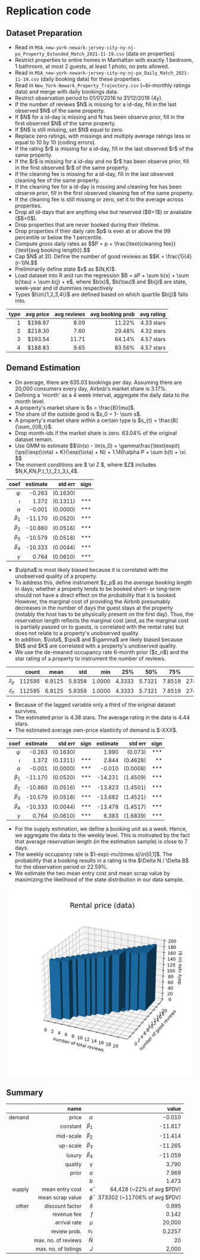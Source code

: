 # Replication code

## Dataset Preparation

<ul>
  <li>Read in <code>MSA_new-york-newark-jersey-city-ny-nj-pa_Property_Extended_Match_2021-11-19.csv</code> (data on properties) </li>
  <li>Restrict properties to entire homes in Manhattan with exactly 1 bedroom, 1 bathroom, at most 2 guests, at least 1 photo, no pets allowed.</li>
  <li>Read in <code>MSA_new-york-newark-jersey-city-ny-nj-pa_Daily_Match_2021-11-19.csv</code> (daily booking data) for these properties. </li>
  <li>Read in <code>New_York-Newark_Property_Trajectory.csv</code> (~bi-monthly ratings data) and merge with daily bookings data. </li>
  <li>Restrict observation period to 01/01/2016 to 31/12/2019 (4y).</li>
  <li>If the number of reviews $N$ is missing for a id-day, fill in the last observed $N$ of the same property.</li>
  <li>If $N$ for a id-day is missing and N has been observe prior, fill in the first observed $N$ of the same property.</li>
  <li>If $N$ is still missing, set $N$ equal to zero.</li>
  <li>Replace zero ratings, with missings and multiply average ratings less or equal to 10 by 10 (coding errors).</li>
  <li>If the rating $r$ is missing for a id-day, fill in the last observed $r$ of the same property.</li>
  <li>If the $r$ is missing for a id-day and no $r$ has been observe prior, fill in the first observed $r$ of the same property.</li>
  <li>If the cleaning fee is missing for a id-day, fill in the last observed cleaning fee of the same property.</li>
  <li>If the cleaning fee for a id-day is missing and cleaning fee has been observe prior, fill in the first observed cleaning fee of the same property.</li>
  <li>If the cleaning fee is still missing or zero, set it to the average across properties.</li>
  <li>Drop all id-days that are anything else but reserved ($B=1$) or available ($B=0$).</li> 
  <li>Drop properties that are never booked during their lifetime.</li>
  <li>Drop properties if their daily rate $p$ is ever at or above the 99 percentile or below the 1 percentile.</li>
  <li>Compute <i>gross</i> daily rates as $$P = p + \frac{\text{cleaning fee}}{\text{avg booking length}}.$$</li>
  <li>Cap $N$ at 20. Define the number of good reviews as $$K = \frac{1}{4}(r-1)N.$$</li>
  <li>Preliminarily define state $x$ as $(N,K)$.</li>
  <li>Load dataset into R and run the regression $B = aP + \sum b(x) + \sum b(\tau) + \sum b(j) + e$, where $b(x)$, $b(\tau)$ and $b(j)$ are state, week-year and id dummies respectively </li>
  <li> Types $t\in\{1,2,3,4\}$ are defined based on which quartile $b(j)$ falls into. </li>
</ul>

| type | avg price | avg reviews | avg booking prob | avg rating |
| ---: | ---: | ---------: | ------: | ------: |
| 1 | \$198.97 | 8.09 | 11.22% | 4.33 stars |
| 2 | \$218.30 | 7.60 | 29.48% | 4.32 stars |
| 3 | \$193.54 | 11.71 | 64.14% | 4.57 stars |
| 4 | \$188.83 | 9.65 | 83.56% | 4.57 stars |

## Demand Estimation

<ul>
  <li> On average, there are 635.03 bookings per day. Assuming there are 20,000 consumers every day, Airbnb's market share is 3.17%.  </li>
  <li> Defining a 'month' as a 4 week interval, aggregate the daily data to the month level. </li>
  <li> A property's market share is $s = \frac{B}{mu}$. </li>
  <li> The share of the outside good is $s_0 = 1- \sum s$. </li>
  <li> A property's market share <i>within</i> a certain type is $s_{t} = \frac{B}{\sum_{t}B_t}$. </li>
  <li> Drop month-ids if the market share is zero. 63.04% of the original dataset remain. </li>
  <li> Use GMM to estimate $$\ln(s) - \ln(s_0) = \gamma\frac{\text{expit}(\psi)\exp(\iota) + K}{\exp(\iota) + N} + 1.146\alpha P + \sum b(t) + \xi. $$ </li>
  <li> The moment conditions are $ \xi Z $, where $Z$ includes $N,K,KN,P,t_1,t_2,t_3,t_4$. </li>
</ul>

| coef | estimate | std err | sign |
| ---: | ---: | ---------: | ------: |
| $\psi$ | -0.263 | (0.1630) |  |
| $\iota$ | 1.372 | (0.1311) | *** |
| $\alpha$ | -0.001 | (0.0000) | *** |
| $\beta_1$ | -11.170 | (0.0520) | *** |
| $\beta_2$ | -10.860 | (0.0516) | *** |
| $\beta_3$ | -10.579 | (0.0518) | *** |
| $\beta_4$ | -10.333 | (0.0044) | *** |
| $\gamma$ | 0.764 | (0.0610) | *** |

<ul>
  <li> $\alpha$ is most likely biased because it is correlated with the unobserved quality of a property. </li>
  <li> To address this, define instrument $z_p$ as the <i>average booking length</i> in days; whether a property tends to be booked short- or long-term should not have a direct effect on the <i>probability</i> that it is booked. However, the marginal cost of providing the Airbnb presumably decreases in the number of days the guest stays at the property (notably the host has to be physically present on the first day). Thus, the reservation length reflects the marginal cost (and, as the marginal cost is partially passed on to guests, is correlated with the rental rate) but does not relate to a property's unobserved quality. </li>
  <li> In addition, $\iota$, $\psi$ and $\gamma$ are likely biased because $N$ and $K$ are correlated with a property's unobserved quality. </li>
  <li> We use the de-meaned occupancy rate 6-month prior ($z_n$) and the star rating of a property to instrument the number of reviews. </li>
</ul>

| | count | mean | std | min | 25% | 50% | 75% | max |
| ---: | ---: | ---: | ---: | ---: | ---: | ---: | ---: | ---: |
| $z_p$ | 112595 | 6.9125 |5.9358 | 1.0000 | 4.3333 | 5.7321 |7.8519 | 274.0000 |
| $z_n$ | 112595 | 6.9125 |5.9358 | 1.0000 | 4.3333 | 5.7321 |7.8519 | 274.0000 |
<ul>
  <li> Because of the lagged variable only a third of the original dataset survives. </li>
  <li> The estimated prior is 4.38 stars. The average rating in the data is 4.44 stars. </li>
  <li> The estimated average own-price elasticity of demand is $-XXX$. </li>
</ul>

| coef | estimate | std err | sign | estimate | std err | sign |
| ---: | ---: | ---------: | ------: | ---: | ---: | ---------: |
| $\psi$ | -0.263 | (0.1630) |  | 1.990 | (0.073) | *** | 1.688 | (0.8037) | * |
| $\iota$ | 1.372 | (0.1311) | *** | 2.844 | (0.4628) | ** | 2.245 | (1.5429) | ** |
| $\alpha$ | -0.001 | (0.0000) | *** | -0.010 | (0.0008) | *** | -0.011 | (0.0029) | *** |
| $\beta_1$ | -11.170 | (0.0520) | *** | -14.231 | (1.4509) | *** | -11.817 | (3.4903) | *** |
| $\beta_2$ | -10.860 | (0.0516) | *** | -13.823 | (1.4501) | *** | -11.414 | (3.4948) | *** |
| $\beta_3$ | -10.579 | (0.0518) | *** | -13.682 | (1.4521) | *** | -11.265 | (3.4870) | *** |
| $\beta_4$ | -10.333 | (0.0044) | *** | -13.478 | (1.4517) | *** | -11.059 | (3.4892) | *** |
| $\gamma$ | 0.764 | (0.0610) | *** | 6.383 | (1.6839) | *** | 3.790 | (3.7575) |  |

<ul>
  <li> For the supply estimation, we define a booking unit as a week. Hence, we aggregate the data to the weekly level. This is motivated by the fact that average reservation length (in the estimation sample) is close to 7 days.  </li>
  <li> The weekly occupancy rate is $1-exp(-mu\times s)\in[0,1]$. The probability that a booking results in a rating is the $\Delta N / \Delta B$ for the observation period or 22.59%.  </li>
  <li> We estimate the two mean entry cost and mean scrap value by maximizing the likelihood of the state distribution in our data sample. </li>
</ul>

 ![](P_d.png)
  
## Summary

|  | name |            |  value |
| ---: | ---: | ---------: | ------: |
| demand | price | $\alpha$ | -0.010 |
|| constant | $\beta_1$ | -11.817 |
|| mid-scale | $\beta_2$ | -11.414 |
|| up-scale | $\beta_3$ | -11.265 |
|| luxury | $\beta_4$ | -11.059 |
|| quality | $\gamma$ | 3.790 |
|| prior | $a$ | 7.969 |
||  | $b$ | 1.473 |
| supply | mean entry cost | $\bar \kappa$ | 64,428 (~22% of avg $PDV) |
|| mean scrap value | $\bar \phi$ | 373302 (~11706% of avg $PDV) |
| other | discount factor | $\delta$ | 0.995 |
|  | revenue fee | $f$ | 0.142 |
|  | arrival rate | $\mu$ | 20,000 |
|  | review prob. | $\upsilon_r$ | 0.2257 |
|  | max. no. of reviews | $\bar N$ | 20 |
|  | max. no. of listings | $J$ | 2,000 |
